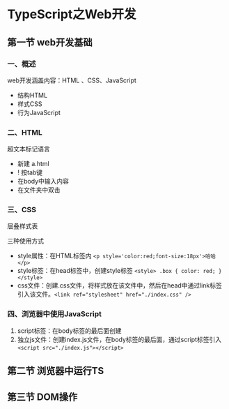 # TypeScript之Web开发

## 第一节 web开发基础

### 一、概述

web开发涵盖内容：HTML 、CSS、JavaScript

- 结构HTML 
- 样式CSS
- 行为JavaScript

### 二、HTML

超文本标记语言

- 新建 a.html
- ! 按tab键
- 在body中输入内容
- 在文件夹中双击

### 三、CSS

层叠样式表

三种使用方式

- style属性：在HTML标签内 `<p style='color:red;font-size:18px'>哈哈</p>`
- style标签：在head标签中，创建style标签 `<style> .box { color: red; }  </style>`
- css文件：创建.css文件，将样式放在该文件中，然后在head中通过link标签引入该文件。`<link ref="stylesheet" href="./index.css" />`

### 四、浏览器中使用JavaScript

1. script标签：在body标签的最后面创建
2. 独立js文件：创建index.js文件，在body标签的最后面，通过script标签引入`<script src="./index.js"></script>`

## 第二节 浏览器中运行TS

## 第三节 DOM操作

